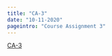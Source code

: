 ```yaml
---
title: "CA-3"
date: "10-11-2020"
pageintro: "Course Assignment 3"
---
```


 <!--BEGIN ca ##-->

[CA-3](https://docs.google.com/document/d/10_VtLVIdMkVl0hky48_dcnFQ6eilMCIWv52WFSKzBis/edit?usp=sharing)

<!--END ca ##-->
